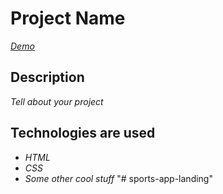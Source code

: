 # Project Name

*[Demo](https://link-to-github-pages.com)*

## Description

*Tell about your project*

## Technologies are used

- *HTML*
- *CSS*
- *Some other cool stuff*
"# sports-app-landing" 
